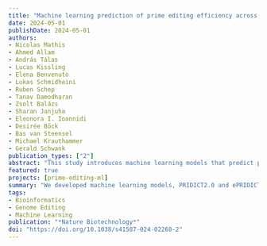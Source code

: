 ```yaml
---
title: "Machine learning prediction of prime editing efficiency across diverse chromatin contexts"
date: 2024-05-01
publishDate: 2024-05-01
authors: 
- Nicolas Mathis
- Ahmed Allam
- András Tálas
- Lucas Kissling
- Elena Benvenuto
- Lukas Schmidheini
- Ruben Schep
- Tanav Damodharan
- Zsolt Balázs
- Sharan Janjuha
- Eleonora I. Ioannidi
- Desirée Böck
- Bas van Steensel
- Michael Krauthammer
- Gerald Schwank
publication_types: ["2"]
abstract: "This study introduces machine learning models that predict prime editing efficiency across various chromatin contexts. PRIDICT2.0 evaluates pegRNA performance for a wide range of edits, while ePRIDICT assesses the influence of chromatin environments on editing rates. These tools are designed to optimize prime editing strategies across different cellular conditions, enhancing genome editing precision."
featured: true
projects: [prime-editing-ml]
summary: "We developed machine learning models, PRIDICT2.0 and ePRIDICT, to predict prime editing efficiency, offering a robust tool for optimizing genome editing strategies across diverse chromatin contexts."
tags:
- Bioinformatics
- Genome Editing
- Machine Learning
publication: "*Nature Biotechnology*"
doi: "https://doi.org/10.1038/s41587-024-02268-2"
---
```

